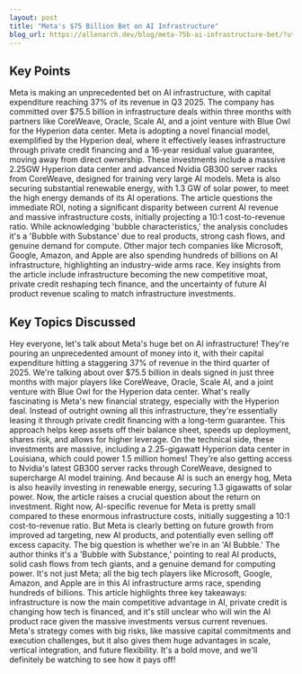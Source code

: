 ```yaml
---
layout: post 
title: "Meta's $75 Billion Bet on AI Infrastructure"
blog_url: https://allenarch.dev/blog/meta-75b-ai-infrastructure-bet/?utm_source=tldrai 
---
```




## Key Points

Meta is making an unprecedented bet on AI infrastructure, with capital expenditure reaching 37% of its revenue in Q3 2025.
The company has committed over $75.5 billion in infrastructure deals within three months with partners like CoreWeave, Oracle, Scale AI, and a joint venture with Blue Owl for the Hyperion data center.
Meta is adopting a novel financial model, exemplified by the Hyperion deal, where it effectively leases infrastructure through private credit financing and a 16-year residual value guarantee, moving away from direct ownership.
These investments include a massive 2.25GW Hyperion data center and advanced Nvidia GB300 server racks from CoreWeave, designed for training very large AI models.
Meta is also securing substantial renewable energy, with 1.3 GW of solar power, to meet the high energy demands of its AI operations.
The article questions the immediate ROI, noting a significant disparity between current AI revenue and massive infrastructure costs, initially projecting a 10:1 cost-to-revenue ratio.
While acknowledging 'bubble characteristics,' the analysis concludes it's a 'Bubble with Substance' due to real products, strong cash flows, and genuine demand for compute.
Other major tech companies like Microsoft, Google, Amazon, and Apple are also spending hundreds of billions on AI infrastructure, highlighting an industry-wide arms race.
Key insights from the article include infrastructure becoming the new competitive moat, private credit reshaping tech finance, and the uncertainty of future AI product revenue scaling to match infrastructure investments.

## Key Topics Discussed

Hey everyone, let's talk about Meta's huge bet on AI infrastructure! They're pouring an unprecedented amount of money into it, with their capital expenditure hitting a staggering 37% of revenue in the third quarter of 2025. We're talking about over $75.5 billion in deals signed in just three months with major players like CoreWeave, Oracle, Scale AI, and a joint venture with Blue Owl for the Hyperion data center. What's really fascinating is Meta's new financial strategy, especially with the Hyperion deal. Instead of outright owning all this infrastructure, they're essentially leasing it through private credit financing with a long-term guarantee. This approach helps keep assets off their balance sheet, speeds up deployment, shares risk, and allows for higher leverage. On the technical side, these investments are massive, including a 2.25-gigawatt Hyperion data center in Louisiana, which could power 1.5 million homes! They're also getting access to Nvidia's latest GB300 server racks through CoreWeave, designed to supercharge AI model training. And because AI is such an energy hog, Meta is also heavily investing in renewable energy, securing 1.3 gigawatts of solar power. Now, the article raises a crucial question about the return on investment. Right now, AI-specific revenue for Meta is pretty small compared to these enormous infrastructure costs, initially suggesting a 10:1 cost-to-revenue ratio. But Meta is clearly betting on future growth from improved ad targeting, new AI products, and potentially even selling off excess capacity. The big question is whether we're in an 'AI Bubble.' The author thinks it's a 'Bubble with Substance,' pointing to real AI products, solid cash flows from tech giants, and a genuine demand for computing power. It's not just Meta; all the big tech players like Microsoft, Google, Amazon, and Apple are in this AI infrastructure arms race, spending hundreds of billions. This article highlights three key takeaways: infrastructure is now the main competitive advantage in AI, private credit is changing how tech is financed, and it's still unclear who will win the AI product race given the massive investments versus current revenues. Meta's strategy comes with big risks, like massive capital commitments and execution challenges, but it also gives them huge advantages in scale, vertical integration, and future flexibility. It's a bold move, and we'll definitely be watching to see how it pays off!

